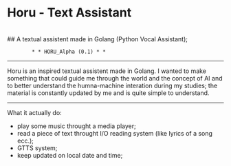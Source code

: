 # Horu - Text Assistant
<br>
## A textual assistent made in Golang (Python Vocal Assistant);

			* * HORU_Alpha (0.1) * *
<hr>
Horu is an inspired textual assistent made in Golang.
I wanted to make something that could guide me through the world and the concept of AI and to better understand the humna-machine interation during my studies; 
the material is constantly updated by me and is quite simple to understand.
<hr>
 
What it actually do:
- play some music throught a media player;
- read a piece of text throught I/O reading system (like lyrics of a song ecc.);
- GTTS system;
- keep updated on local date and time;
